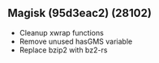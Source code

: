 ## Magisk (95d3eac2) (28102)
- Cleanup xwrap functions
- Remove unused hasGMS variable
- Replace bzip2 with bz2-rs
